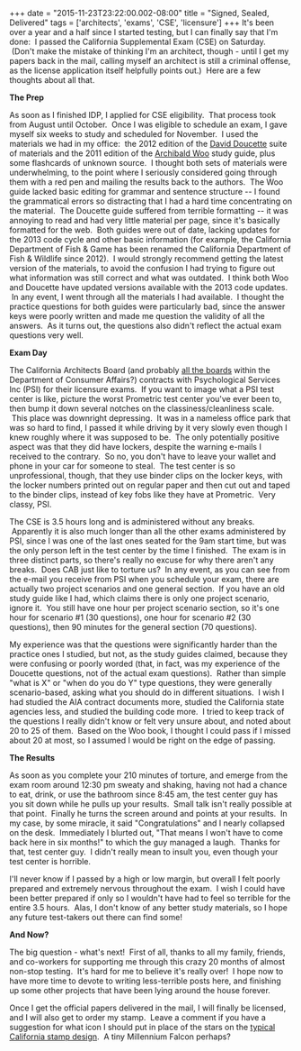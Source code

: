 +++
date = "2015-11-23T23:22:00.002-08:00"
title = "Signed, Sealed, Delivered"
tags = ['architects', 'exams', 'CSE', 'licensure']
+++
It's been over a year and a half since I started testing, but I can finally say that I'm done:  I passed the California Supplemental Exam (CSE) on Saturday.  (Don't make the mistake of thinking I'm an architect, though - until I get my papers back in the mail, calling myself an architect is still a criminal offense, as the license application itself helpfully points out.)  Here are a few thoughts about all that.

**The Prep**

As soon as I finished IDP, I applied for CSE eligibility.  That process took from August until October.  Once I was eligible to schedule an exam, I gave myself six weeks to study and scheduled for November.  I used the materials we had in my office:  the 2012 edition of the [David Doucette](http://californiasupplementalexam.com/) suite of materials and the 2011 edition of the [Archibald Woo](http://www.wooarchitecture.com/study.html) study guide, plus some flashcards of unknown source.  I thought both sets of materials were underwhelming, to the point where I seriously considered going through them with a red pen and mailing the results back to the authors.  The Woo guide lacked basic editing for grammar and sentence structure -- I found the grammatical errors so distracting that I had a hard time concentrating on the material.  The Doucette guide suffered from terrible formatting -- it was annoying to read and had very little material per page, since it's basically formatted for the web.  Both guides were out of date, lacking updates for the 2013 code cycle and other basic information (for example, the California Department of Fish & Game has been renamed the California Department of Fish & Wildlife since 2012).  I would strongly recommend getting the latest version of the materials, to avoid the confusion I had trying to figure out what information was still correct and what was outdated.  I think both Woo and Doucette have updated versions available with the 2013 code updates.  In any event, I went through all the materials I had available.  I thought the practice questions for both guides were particularly bad, since the answer keys were poorly written and made me question the validity of all the answers.  As it turns out, the questions also didn't reflect the actual exam questions very well.

**Exam Day**

The California Architects Board (and probably [all the boards](http://www.dca.ca.gov/consumer/wll.shtml) within the Department of Consumer Affairs?) contracts with Psychological Services Inc (PSI) for their licensure exams.  If you want to image what a PSI test center is like, picture the worst Prometric test center you've ever been to, then bump it down several notches on the classiness/cleanliness scale.  This place was downright depressing.  It was in a nameless office park that was so hard to find, I passed it while driving by it very slowly even though I knew roughly where it was supposed to be.  The only potentially positive aspect was that they did have lockers, despite the warning e-mails I received to the contrary.  So no, you don't have to leave your wallet and phone in your car for someone to steal.  The test center is so unprofessional, though, that they use binder clips on the locker keys, with the locker numbers printed out on regular paper and then cut out and taped to the binder clips, instead of key fobs like they have at Prometric.  Very classy, PSI.

The CSE is 3.5 hours long and is administered without any breaks.  Apparently it is also much longer than all the other exams administered by PSI, since I was one of the last ones seated for the 9am start time, but was the only person left in the test center by the time I finished.  The exam is in three distinct parts, so there's really no excuse for why there aren't any breaks.  Does CAB just like to torture us?  In any event, as you can see from the e-mail you receive from PSI when you schedule your exam, there are actually two project scenarios and one general section.  If you have an old study guide like I had, which claims there is only one project scenario, ignore it.  You still have one hour per project scenario section, so it's one hour for scenario #1 (30 questions), one hour for scenario #2 (30 questions), then 90 minutes for the general section (70 questions).

My experience was that the questions were significantly harder than the practice ones I studied, but not, as the study guides claimed, because they were confusing or poorly worded (that, in fact, was my experience of the Doucette questions, not of the actual exam questions).  Rather than simple "what is X" or "when do you do Y" type questions, they were generally scenario-based, asking what you should do in different situations.  I wish I had studied the AIA contract documents more, studied the California state agencies less, and studied the building code more.  I tried to keep track of the questions I really didn't know or felt very unsure about, and noted about 20 to 25 of them.  Based on the Woo book, I thought I could pass if I missed about 20 at most, so I assumed I would be right on the edge of passing.

**The Results**

As soon as you complete your 210 minutes of torture, and emerge from the exam room around 12:30 pm sweaty and shaking, having not had a chance to eat, drink, or use the bathroom since 8:45 am, the test center guy has you sit down while he pulls up your results.  Small talk isn't really possible at that point.  Finally he turns the screen around and points at your results.  In my case, by some miracle, it said "Congratulations" and I nearly collapsed on the desk.  Immediately I blurted out, "That means I won't have to come back here in six months!" to which the guy managed a laugh.  Thanks for that, test center guy.  I didn't really mean to insult you, even though your test center is horrible.

I'll never know if I passed by a high or low margin, but overall I felt poorly prepared and extremely nervous throughout the exam.  I wish I could have been better prepared if only so I wouldn't have had to feel so terrible for the entire 3.5 hours.  Alas, I don't know of any better study materials, so I hope any future test-takers out there can find some!

**And Now?**

The big question - what's next!  First of all, thanks to all my family, friends, and co-workers for supporting me through this crazy 20 months of almost non-stop testing.  It's hard for me to believe it's really over!  I hope now to have more time to devote to writing less-terrible posts here, and finishing up some other projects that have been lying around the house forever.

Once I get the official papers delivered in the mail, I will finally be licensed, and I will also get to order my stamp.  Leave a comment if you have a suggestion for what icon I should put in place of the stars on the [typical California stamp design](http://www.cab.ca.gov/apa/ccr/title_16/division_2/article_5/section_136.shtml).  A tiny Millennium Falcon perhaps?
